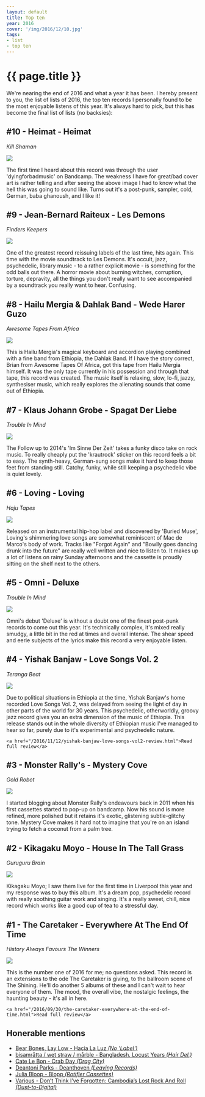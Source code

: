 ```yaml
---
layout: default
title: Top ten
year: 2016
cover: '/img/2016/12/10.jpg'
tags:
- list
- top ten
---
```


<div class='pg post'>
  <h1>{{ page.title }}</h1>
  <p>
    We're nearing the end of 2016 and what a year it has been.
    I hereby present to you, the list of lists of 2016, the top
    ten records I personally found to be the most enjoyable
    listens of this year. It's always hard to pick, but this has
    become the final list of lists (no backsies):
  </p>
</div>

<div class='pg post'>
  <h2>#10 - Heimat - Heimat</h2>
  <div>
    <i>Kill Shaman</i>
  </div>
  <p>
    <img class="cover" src="/img/2016/12/10.jpg"/>
  </p>
  <p>
    The first time I heard about this record was through the user
    'dyingforbadmusic' on Bandcamp. The weakness I have for great/bad cover
    art is rather telling and after seeing the above image I had to know
    what the hell this was going to sound like. Turns out it's a post-punk,
    sampler, cold, German, baba ghanoush, and I like it!
  </p>
</div>

<div class='pg post'>
  <h2>#9 - Jean-Bernard Raiteux - Les Demons</h2>
  <div>
    <i>Finders Keepers</i>
  </div>
  <p>
    <img class="cover" src="/img/2016/12/9.jpg"/>
  </p>
  <p>
    One of the greatest record reissuing labels of the last time, hits
    again. This time with the movie soundtrack to Les Demons.
    It's occult, jazz, psychedelic, library music - to a rather explicit
    movie - is something for the odd balls out there. A horror movie about burning
    witches, corruption, torture, depravity, all the things you don't
    really want to see accompanied by a soundtrack you really want to hear.
    Confusing.
  </p>
</div>

<div class='pg post'>
  <h2>#8 - Hailu Mergia & Dahlak Band - Wede Harer Guzo</h2>
  <div>
    <i>Awesome Tapes From Africa</i>
  </div>
  <p>
    <img class="cover" src="/img/2016/12/8.jpg"/>
  </p>
  <p>
    This is Hailu Mergia's magical keyboard and accordion playing combined
    with a fine band from Ethiopia, the Dahlak Band. If I
    have the story correct, Brian from Awesome Tapes Of Africa, got
    this tape from Hailu Mergia himself. It was the only tape currently
    in his possession and through that tape, this record was created.
    The music itself is relaxing, slow, lo-fi, jazzy, synthesiser music,
    which really explores the alienating sounds that come out of Ethiopia.
  </p>
</div>

<div class='pg post'>
  <h2>#7 - Klaus Johann Grobe - Spagat Der Liebe</h2>
  <div>
    <i>Trouble In Mind</i>
  </div>
  <p>
    <img class="cover" src="/img/2016/12/7.jpg"/>
  </p>
  <p>
    The Follow up to 2014's 'Im Sinne Der Zeit' takes a funky disco take on rock
    music. To really cheaply put the 'krautrock' sticker on this record
    feels a bit to easy. The synth-heavy, German-sung songs make it hard
    to keep those feet from standing still. Catchy, funky, while still
    keeping a psychedelic vibe is quiet lovely.
  </p>
</div>

<div class='pg post'>
  <h2>#6 - Loving - Loving</h2>
  <div>
    <i>Haju Tapes</i>
  </div>
  <p>
    <img class="cover" src="/img/2016/12/6.jpg"/>
  </p>
  <p>
    Released on an instrumental hip-hop label and discovered by
    'Buried Muse', Loving's shimmering love songs are somewhat
    reminiscent of Mac de Marco's body of work. Tracks like "Forgot Again"
    and "Bowlly goes dancing drunk into the future" are really well
    written and nice to listen to. It makes up a lot of listens
    on rainy Sunday afternoons and the cassette is proudly sitting on the
    shelf next to the others.
  </p>
</div>

<div class='pg post'>
  <h2>#5 - Omni - Deluxe</h2>
  <div>
    <i>Trouble In Mind</i>
  </div>
  <p>
    <img class="cover" src="/img/2016/12/5.jpg"/>
  </p>
  <p>
    Omni's debut 'Deluxe' is without a doubt one of the finest post-punk
    records to come out this year. It's technically complex, it's mixed
    really smudgy, a little bit in the red at times and overall intense.
    The shear speed and eerie subjects of the lyrics make this record a
    very enjoyable listen.
  </p>
</div>

<div class='pg post'>
  <h2>#4 - Yishak Banjaw - Love Songs Vol. 2</h2>
  <div>
    <i>Teranga Beat</i>
  </div>
  <p>
    <img class="cover" src="/img/2016/12/4.jpg"/>
  </p>
  <p>
    Due to political situations in Ethiopia at the time, Yishak Banjaw's home recorded
    Love Songs Vol. 2, was delayed from seeing the light of day in other parts of the
    world for 30 years. This psychedelic, otherworldly, groovy jazz record gives you
    an extra dimension of the music of Ethiopia. This release stands out in the
    whole diversity of Ethiopian music I've managed to hear so far, purely due to
    it's experimental and psychedelic nature.

    <a href="/2016/11/12/yishak-banjaw-love-songs-vol2-review.html">Read full review</a>
  </p>
</div>

<div class='pg post'>
  <h2>#3 - Monster Rally's - Mystery Cove</h2>
  <div>
    <i>Gold Robot</i>
  </div>
  <p>
    <img class="cover" src="/img/2016/12/3.jpg"/>
  </p>
  <p>
    I started blogging about Monster Rally's endeavours back in 2011 when
    his first cassettes started to pop-up on bandcamp. Now his sound is
    more refined, more polished but it retains it's exotic, glistening
    subtle-glitchy tone. Mystery Cove makes it hard not to imagine that
    you're on an island trying to fetch a coconut from a palm tree.
  </p>
</div>

<div class='pg post'>
  <h2>#2 - Kikagaku Moyo - House In The Tall Grass</h2>
  <div>
    <i>Guruguru Brain</i>
  </div>
  <p>
    <img class="cover" src="/img/2016/12/2.jpg"/>
  </p>
  <p>
    Kikagaku Moyo; I saw them live for the first time in Liverpool
    this year and my response was to buy this album. It's a dream
    pop, psychedelic record with really soothing guitar work and
    singing. It's a really sweet, chill, nice record which works
    like a good cup of tea to a stressful day.
  </p>
</div>

<div class='pg post'>
  <h2>#1 - The Caretaker - Everywhere At The End Of Time</h2>
  <div>
    <i>History Always Favours The Winners</i>
  </div>
  <p>
    <img class="cover" src="/img/2016/12/1.jpg"/>
  </p>
  <p>
    This is the number one of 2016 for me; no questions asked. This record
    is an extensions to the ode The Caretaker is giving, to the ballroom
    scene of The Shining. He'll do another 5 albums of these and I can't
    wait to hear everyone of them. The mood, the overall vibe, the
    nostalgic feelings, the haunting beauty - it's all in here.

    <a href="/2016/09/30/the-caretaker-everywhere-at-the-end-of-time.html">Read full review</a>
  </p>
</div>

<div class='pg post'>
  <h2>Honerable mentions</h2>
  <ul>
    <li>
      <a href="https://soundcloud.com/markrh/bear-bones-lay-low-nubes-de-miel" target="_blank">
        Bear Bones, Lay Low - Hacia La Luz <i>(No 'Label')</i></li>
      </a>
    <li>
      <a href="https://hairdel.bandcamp.com/album/bangladesh-locust-years" target="_blank">
         bisamråtta / wet straw / mårble - Bangladesh. Locust Years <i>(Hair Del.)</i>
      </a>
    </li>
    <li>
      <a href="https://www.youtube.com/watch?v=56y8DPVTX14" target="_blank">
        Cate Le Bon - Crab Day <i>(Drag City)</i></li>
      </a>
    <li>
      <a href="https://soundcloud.com/leavingrecords/deantoni-parks-magdalena" target="_blank">
        Deantoni Parks - Deanthoven <i>(Leaving Records)</i>
      </a>
    </li>
    <li>
      <a href="https://rotifercassettes.bandcamp.com/album/bllop" target="_blank">
        Julia Bloop - Blopp <i>(Rotifier Cassettes)</i>
      </a>
    </li>
    <li>
      <a href="https://www.youtube.com/watch?v=0jDz2BrD25s" target="_blank">
        Various - Don’t Think I’ve Forgotten: Cambodia’s Lost Rock And Roll <i>(Dust-to-Digital)</i>
      </a>
    </li>
  </ul>
</div>
